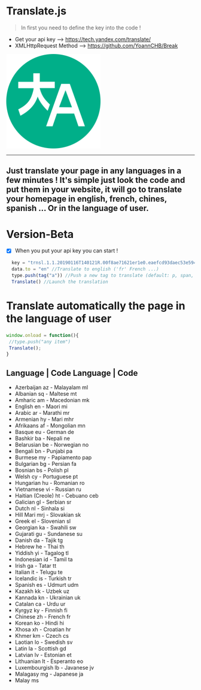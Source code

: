 # Translate.js

 > In first you need to define the key into the code !
 
-  Get your api key --> https://tech.yandex.com/translate/
-  XMLHttpRequest Method --> https://github.com/YoannCHB/Break

 <img alt="Translate Image" title="Translate" src="icon.png" width="50%"/>
 
 ----------------------------------
Just translate your page in any languages in a few minutes ! It's simple just look the code and put them in your website, it will go to translate your homepage in english, french, chines, spanish ... Or in the language of user.
----------------------------------

# Version-Beta
- [x] When you put your api key you can start !

```js
  key = "trnsl.1.1.20190116T140121R.00f8ae71621er1e0.eaefcd93daec53e594f1c0ce8527a69005b1b74e" //Your api key - Here it is an example
  data.to = "en" //Translate to english ('fr' French ...)
  type.push(tag("a")) //Push a new tag to translate (default: p, span, pre, i)
  Translate() //Launch the translation
```
# Translate automatically the page in the language of user

```js
window.onload = function(){
 //type.push("any item")
 Translate();
}
```

Language	| Code	Language	| Code
--------------------------------
- Azerbaijan	az	- Malayalam	ml
- Albanian	sq	- Maltese	mt
- Amharic	am	- Macedonian	mk
- English	en	- Maori	mi
- Arabic	ar	- Marathi	mr
- Armenian	hy	- Mari	mhr
- Afrikaans	af	- Mongolian	mn
- Basque	eu	- German	de
- Bashkir	ba	- Nepali	ne
- Belarusian	be	- Norwegian	no
- Bengali	bn	- Punjabi	pa
- Burmese	my	- Papiamento	pap
- Bulgarian	bg	- Persian	fa
- Bosnian	bs	- Polish	pl
- Welsh	cy	- Portuguese	pt
- Hungarian	hu	- Romanian	ro
- Vietnamese	vi	- Russian	ru
- Haitian (Creole)	ht	- Cebuano	ceb
- Galician	gl	- Serbian	sr
- Dutch	nl	- Sinhala	si
- Hill Mari	mrj	- Slovakian	sk
- Greek	el	- Slovenian	sl
- Georgian	ka	- Swahili	sw
- Gujarati	gu -	Sundanese	su
- Danish	da	- Tajik	tg
- Hebrew	he	- Thai	th
- Yiddish	yi	- Tagalog	tl
- Indonesian	id	- Tamil	ta
- Irish	ga	- Tatar	tt
- Italian	it	- Telugu	te
- Icelandic	is	- Turkish	tr
- Spanish	es	- Udmurt	udm
- Kazakh	kk	- Uzbek	uz
- Kannada	kn	- Ukrainian	uk
- Catalan	ca	- Urdu	ur
- Kyrgyz	ky	- Finnish	fi
- Chinese	zh	- French	fr
- Korean	ko	- Hindi	hi
- Xhosa	xh	- Croatian	hr
- Khmer	km	- Czech	cs
- Laotian	lo	- Swedish	sv
- Latin	la	- Scottish	gd
- Latvian	lv	- Estonian	et
- Lithuanian	lt	- Esperanto	eo
- Luxembourgish	lb	- Javanese	jv
- Malagasy	mg	- Japanese	ja
- Malay	ms		
